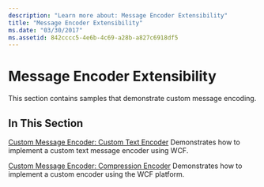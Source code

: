 ```yaml
---
description: "Learn more about: Message Encoder Extensibility"
title: "Message Encoder Extensibility"
ms.date: "03/30/2017"
ms.assetid: 842cccc5-4e6b-4c69-a28b-a827c6918df5
---
```

# Message Encoder Extensibility

This section contains samples that demonstrate custom message encoding.

## In This Section

 [Custom Message Encoder: Custom Text Encoder](custom-message-encoder-custom-text-encoder.md)
Demonstrates how to implement a custom text message encoder using WCF.

 [Custom Message Encoder: Compression Encoder](custom-message-encoder-compression-encoder.md)
Demonstrates how to implement a custom encoder using the WCF platform.
